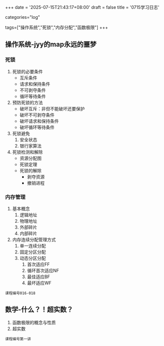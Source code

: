 +++
date = '2025-07-15T21:43:17+08:00'
draft = false
title = '0715学习日志'

categories="log"

tags=["操作系统","死锁","内存分配","函数极限"]
+++

## 操作系统-jyy的map永远的噩梦

### 死锁

1. 死锁的必要条件
   * 互斥条件
   * 请求和保持条件
   * 不可剥夺条件
   * 循环等待条件
2. 预防死锁的方法
   * 破坏互斥：非但不能破坏还要保护
   * 破坏不可剥夺条件
   * 破坏请求和保持条件
   * 破坏循环等待条件
3. 死锁避免
   1. 安全状态
   2. 银行家算法
4. 死锁检测和解除
   * 资源分配图
   * 死锁定理
   * 死锁的解除
     * 剥夺资源
     * 撤销进程

### 内存管理

1. 基本概念
   1. 逻辑地址
   2. 物理地址
   3. 外部碎片
   4. 内部碎片
2. 内存连续分配管理方式
   1. 单一连续分配
   2. 固定分区分配
   3. 动态分区分配
      1. 首次适应FF
      2. 循环首次适应NF
      3. 最佳适应BF
      4. 最坏适应WF

`课程编号016-018`

## 数学-什么？！超实数？

1. 函数极限的概念与性质
2. 超实数

`课程编号第一讲`
